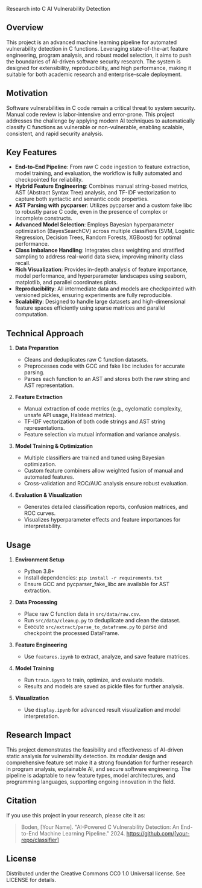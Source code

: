 Research into C AI Vulnerability Detection

## Overview

This project is an advanced machine learning pipeline for automated vulnerability detection in C functions. Leveraging state-of-the-art feature engineering, program analysis, and robust model selection, it aims to push the boundaries of AI-driven software security research. The system is designed for extensibility, reproducibility, and high performance, making it suitable for both academic research and enterprise-scale deployment.

## Motivation

Software vulnerabilities in C code remain a critical threat to system security. Manual code review is labor-intensive and error-prone. This project addresses the challenge by applying modern AI techniques to automatically classify C functions as vulnerable or non-vulnerable, enabling scalable, consistent, and rapid security analysis.

## Key Features

-   **End-to-End Pipeline**: From raw C code ingestion to feature extraction, model training, and evaluation, the workflow is fully automated and checkpointed for reliability.
-   **Hybrid Feature Engineering**: Combines manual string-based metrics, AST (Abstract Syntax Tree) analysis, and TF-IDF vectorization to capture both syntactic and semantic code properties.
-   **AST Parsing with pycparser**: Utilizes pycparser and a custom fake libc to robustly parse C code, even in the presence of complex or incomplete constructs.
-   **Advanced Model Selection**: Employs Bayesian hyperparameter optimization (BayesSearchCV) across multiple classifiers (SVM, Logistic Regression, Decision Trees, Random Forests, XGBoost) for optimal performance.
-   **Class Imbalance Handling**: Integrates class weighting and stratified sampling to address real-world data skew, improving minority class recall.
-   **Rich Visualization**: Provides in-depth analysis of feature importance, model performance, and hyperparameter landscapes using seaborn, matplotlib, and parallel coordinates plots.
-   **Reproducibility**: All intermediate data and models are checkpointed with versioned pickles, ensuring experiments are fully reproducible.
-   **Scalability**: Designed to handle large datasets and high-dimensional feature spaces efficiently using sparse matrices and parallel computation.

## Technical Approach

1. **Data Preparation**

    - Cleans and deduplicates raw C function datasets.
    - Preprocesses code with GCC and fake libc includes for accurate parsing.
    - Parses each function to an AST and stores both the raw string and AST representation.

2. **Feature Extraction**

    - Manual extraction of code metrics (e.g., cyclomatic complexity, unsafe API usage, Halstead metrics).
    - TF-IDF vectorization of both code strings and AST string representations.
    - Feature selection via mutual information and variance analysis.

3. **Model Training & Optimization**

    - Multiple classifiers are trained and tuned using Bayesian optimization.
    - Custom feature combiners allow weighted fusion of manual and automated features.
    - Cross-validation and ROC/AUC analysis ensure robust evaluation.

4. **Evaluation & Visualization**
    - Generates detailed classification reports, confusion matrices, and ROC curves.
    - Visualizes hyperparameter effects and feature importances for interpretability.

## Usage

1. **Environment Setup**

    - Python 3.8+
    - Install dependencies: `pip install -r requirements.txt`
    - Ensure GCC and pycparser_fake_libc are available for AST extraction.

2. **Data Processing**

    - Place raw C function data in `src/data/raw.csv`.
    - Run `src/data/cleanup.py` to deduplicate and clean the dataset.
    - Execute `src/extract/parse_to_dataframe.py` to parse and checkpoint the processed DataFrame.

3. **Feature Engineering**

    - Use `features.ipynb` to extract, analyze, and save feature matrices.

4. **Model Training**

    - Run `train.ipynb` to train, optimize, and evaluate models.
    - Results and models are saved as pickle files for further analysis.

5. **Visualization**
    - Use `display.ipynb` for advanced result visualization and model interpretation.

## Research Impact

This project demonstrates the feasibility and effectiveness of AI-driven static analysis for vulnerability detection. Its modular design and comprehensive feature set make it a strong foundation for further research in program analysis, explainable AI, and secure software engineering. The pipeline is adaptable to new feature types, model architectures, and programming languages, supporting ongoing innovation in the field.

## Citation

If you use this project in your research, please cite it as:

> Boden, [Your Name]. "AI-Powered C Vulnerability Detection: An End-to-End Machine Learning Pipeline." 2024. https://github.com/[your-repo/classifier]

## License

Distributed under the Creative Commons CC0 1.0 Universal license. See LICENSE for details.
